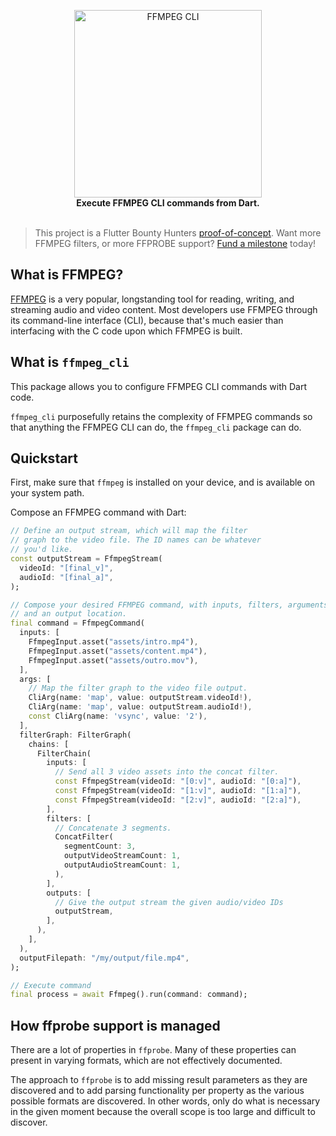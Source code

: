 <p align="center">
  <img src="https://user-images.githubusercontent.com/7259036/170845405-08471588-54a0-4628-b7d5-b7552b08696e.png" width="300" alt="FFMPEG CLI"><br>
  <span><b>Execute FFMPEG CLI commands from Dart.</b></span><br><br>
</p>


> This project is a Flutter Bounty Hunters [proof-of-concept](http://policies.flutterbountyhunters.com/proof-of-concept). Want more FFMPEG filters, or more FFPROBE support? [Fund a milestone](http://policies.flutterbountyhunters.com/fund-milestone) today!

## What is FFMPEG?
[FFMPEG](https://ffmpeg.org/ffmpeg.html) is a very popular, longstanding tool for reading, writing, and streaming audio and video content. Most developers use FFMPEG through its command-line interface (CLI), because that's much easier than interfacing with the C code upon which FFMPEG is built.

## What is `ffmpeg_cli`
This package allows you to configure FFMPEG CLI commands with Dart code.

`ffmpeg_cli` purposefully retains the complexity of FFMPEG commands so that anything the FFMPEG CLI can do, the `ffmpeg_cli` package can do.

## Quickstart
First, make sure that `ffmpeg` is installed on your device, and is available on your system path.

Compose an FFMPEG command with Dart:

```dart
// Define an output stream, which will map the filter
// graph to the video file. The ID names can be whatever
// you'd like.
const outputStream = FfmpegStream(
  videoId: "[final_v]", 
  audioId: "[final_a]",
);

// Compose your desired FFMPEG command, with inputs, filters, arguments,
// and an output location.
final command = FfmpegCommand(
  inputs: [
    FfmpegInput.asset("assets/intro.mp4"),
    FfmpegInput.asset("assets/content.mp4"),
    FfmpegInput.asset("assets/outro.mov"),
  ],
  args: [
    // Map the filter graph to the video file output.
    CliArg(name: 'map', value: outputStream.videoId!),
    CliArg(name: 'map', value: outputStream.audioId!),
    const CliArg(name: 'vsync', value: '2'),
  ],
  filterGraph: FilterGraph(
    chains: [
      FilterChain(
        inputs: [
          // Send all 3 video assets into the concat filter.
          const FfmpegStream(videoId: "[0:v]", audioId: "[0:a]"),
          const FfmpegStream(videoId: "[1:v]", audioId: "[1:a]"),
          const FfmpegStream(videoId: "[2:v]", audioId: "[2:a]"),
        ],
        filters: [
          // Concatenate 3 segments.
          ConcatFilter(
            segmentCount: 3, 
            outputVideoStreamCount: 1, 
            outputAudioStreamCount: 1,
          ),
        ],
        outputs: [
          // Give the output stream the given audio/video IDs
          outputStream,
        ],
      ),
    ],
  ),
  outputFilepath: "/my/output/file.mp4",
);

// Execute command
final process = await Ffmpeg().run(command: command);
```

## How ffprobe support is managed
There are a lot of properties in `ffprobe`. Many of these properties can present in
varying formats, which are not effectively documented.

The approach to `ffprobe` is to add missing result parameters as they are discovered
and to add parsing functionality per property as the various possible formats are
discovered. In other words, only do what is necessary in the given moment because
the overall scope is too large and difficult to discover.
